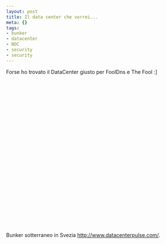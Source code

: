 ```yaml
--- 
layout: post
title: Il data center che vorrei...
meta: {}
tags: 
- bunker
- datacenter
- NOC
- security
- security
---
```

Forse ho trovato il DataCenter giusto per FoolDns e The Fool :]  
  
<object width="535" height="400"><param name="movie" value="http://www.youtube.com/v/qwlATf9xse4&rel=1"></param><param name="wmode" value="transparent"></param><embed src="http://www.youtube.com/v/qwlATf9xse4&rel=1" type="application/x-shockwave-flash" wmode="transparent" width="535" height="400"></embed></object>  
  
Bunker sotterraneo in Svezia <http://www.datacenterpulse.com/>. 
